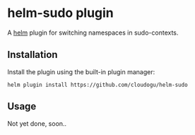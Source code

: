 # helm-sudo plugin

A [helm](https://helm.sh) plugin for switching namespaces in sudo-contexts.

## Installation

Install the plugin using the built-in plugin manager:

```
helm plugin install https://github.com/cloudogu/helm-sudo
``` 

## Usage

Not yet done, soon..